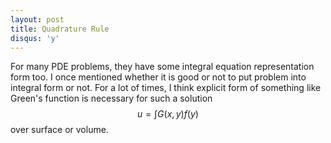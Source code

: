 ```yaml
---
layout: post
title: Quadrature Rule
disqus: 'y'
---
```


For many PDE problems, they have some integral equation representation form too. I once mentioned whether it is good or not to put problem into integral form or not. For a lot of times, I think explicit form of something like Green's function is necessary for such a solution
$$u = \int G(x, y)f(y)$$
over surface or volume.

